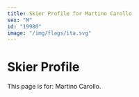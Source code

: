 ```yaml
---
title: Skier Profile for Martino Carollo
sex: "M"
id: "19980"
image: "/img/flags/ita.svg" 
---
```


# Skier Profile

This page is for: Martino Carollo.
    